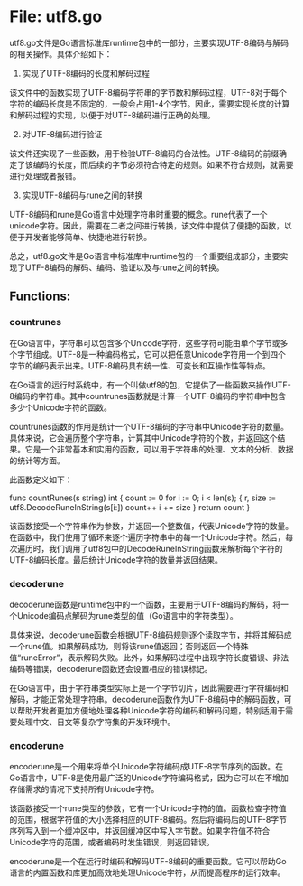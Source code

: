 # File: utf8.go

utf8.go文件是Go语言标准库runtime包中的一部分，主要实现UTF-8编码与解码的相关操作。具体介绍如下：

1. 实现了UTF-8编码的长度和解码过程

该文件中的函数实现了UTF-8编码字符串的字节数和解码过程，UTF-8对于每个字符的编码长度是不固定的，一般会占用1-4个字节。因此，需要实现长度的计算和解码过程的实现，以便于对UTF-8编码进行正确的处理。

2. 对UTF-8编码进行验证

该文件还实现了一些函数，用于检验UTF-8编码的合法性。UTF-8编码的前缀确定了该编码的长度，而后续的字节必须符合特定的规则。如果不符合规则，就需要进行处理或者报错。

3. 实现UTF-8编码与rune之间的转换

UTF-8编码和rune是Go语言中处理字符串时重要的概念。rune代表了一个unicode字符。因此，需要在二者之间进行转换，该文件中提供了便捷的函数，以便于开发者能够简单、快捷地进行转换。

总之，utf8.go文件是Go语言中标准库中runtime包的一个重要组成部分，主要实现了UTF-8编码的解码、编码、验证以及与rune之间的转换。

## Functions:

### countrunes

在Go语言中，字符串可以包含多个Unicode字符，这些字符可能由单个字节或多个字节组成。UTF-8是一种编码格式，它可以把任意Unicode字符用一个到四个字节的编码表示出来。UTF-8编码具有统一性、可变长和互操作性等特点。

在Go语言的运行时系统中，有一个叫做utf8的包，它提供了一些函数来操作UTF-8编码的字符串。其中countrunes函数就是计算一个UTF-8编码的字符串中包含多少个Unicode字符的函数。

countrunes函数的作用是统计一个UTF-8编码的字符串中Unicode字符的数量。具体来说，它会遍历整个字符串，计算其中Unicode字符的个数，并返回这个结果。它是一个非常基本和实用的函数，可以用于字符串的处理、文本的分析、数据的统计等方面。

此函数定义如下：

func countRunes(s string) int {
    count := 0
    for i := 0; i < len(s); {
        r, size := utf8.DecodeRuneInString(s[i:])
        count++
        i += size
    }
    return count
}

该函数接受一个字符串作为参数，并返回一个整数值，代表Unicode字符的数量。在函数中，我们使用了循环来逐个遍历字符串中的每一个Unicode字符。然后，每次遍历时，我们调用了utf8包中的DecodeRuneInString函数来解析每个字符的UTF-8编码长度。最后统计Unicode字符的数量并返回结果。



### decoderune

decoderune函数是runtime包中的一个函数，主要用于UTF-8编码的解码，将一个Unicode编码点解码为rune类型的值（Go语言中的字符类型）。

具体来说，decoderune函数会根据UTF-8编码规则逐个读取字节，并将其解码成一个rune值。如果解码成功，则将该rune值返回；否则返回一个特殊值“runeError”，表示解码失败。此外，如果解码过程中出现字符长度错误、非法编码等错误，decoderune函数还会设置相应的错误标记。

在Go语言中，由于字符串类型实际上是一个字节切片，因此需要进行字符编码和解码，才能正常处理字符串。decoderune函数作为UTF-8编码中的解码函数，可以帮助开发者更加方便地处理各种Unicode字符的编码和解码问题，特别适用于需要处理中文、日文等复杂字符集的开发环境中。



### encoderune

encoderune是一个用来将单个Unicode字符编码成UTF-8字节序列的函数。在Go语言中，UTF-8是使用最广泛的Unicode字符编码格式，因为它可以在不增加存储需求的情况下支持所有Unicode字符。

该函数接受一个rune类型的参数，它有一个Unicode字符的值。函数检查字符值的范围，根据字符值的大小选择相应的UTF-8编码。然后将编码后的UTF-8字节序列写入到一个缓冲区中，并返回缓冲区中写入字节数。如果字符值不符合Unicode字符的范围，或者编码时发生错误，则返回错误。

encoderune是一个在运行时编码和解码UTF-8编码的重要函数。它可以帮助Go语言的内置函数和库更加高效地处理Unicode字符，从而提高程序的运行效率。



